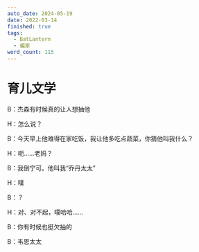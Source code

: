 ```yaml
---
auto_date: 2024-05-19
date: 2022-03-14
finished: true
tags:
  - BatLantern
  - 蝙家
word_count: 115
---
```


# 育儿文学

B：杰森有时候真的让人想抽他

H：怎么说？

B：今天早上他难得在家吃饭，我让他多吃点蔬菜，你猜他叫我什么？

H：呃……老妈？

B：我倒宁可。他叫我“乔丹太太”

H：噗

B：？

H：对、对不起，噗哈哈……

B：你有时候也挺欠抽的

B：韦恩太太
